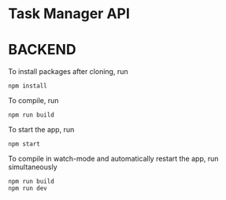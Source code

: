 # Task Manager API

# BACKEND

To install packages after cloning, run
```
npm install

```

To compile, run 
```
npm run build

```

To start the app, run
```
npm start

```

To compile in watch-mode and automatically restart the app, run simultaneously
```
npm run build
npm run dev

```
